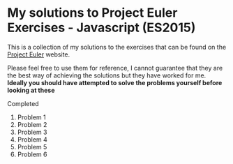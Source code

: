 # My solutions to Project Euler Exercises - Javascript (ES2015)

This is a collection of my solutions to the exercises that can be found on the [Project Euler](https://projecteuler.net) website.

Please feel free to use them for reference, I cannot guarantee that they are the best way of achieving the solutions but they have worked for me. **Ideally you should have attempted to solve the problems yourself before looking at these**

Completed
  1. Problem 1
  2. Problem 2
  3. Problem 3
  4. Problem 4
  5. Problem 5
  6. Problem 6

